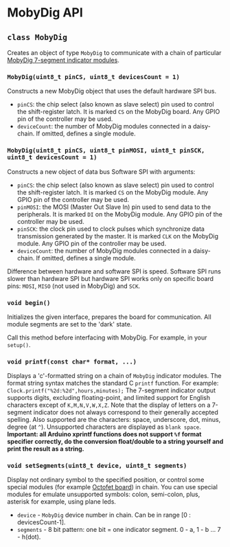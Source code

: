 # MobyDig API

## `class MobyDig`

Creates an object of type `MobyDig` to communicate with a chain of particular [MobyDig 7-segment indicator modules](https://my.amperka.com/modules/mobydig).

### `MobyDig(uint8_t pinCS, uint8_t devicesCount = 1)`

Constructs a new MobyDig object that uses the default hardware SPI bus.

- `pinCS`: the chip select (also known as slave select) pin used to control the shift-register latch. It is marked `CS` on the MobyDig board. Any GPIO pin of the controller may be used.
- `deviceCount`: the number of MobyDig modules connected in a daisy-chain. If omitted, defines a single module.

### `MobyDig(uint8_t pinCS, uint8_t pinMOSI, uint8_t pinSCK, uint8_t devicesCount = 1)`

Constructs a new object of data bus Software SPI with arguments:

- `pinCS`: the chip select (also known as slave select) pin used to control the shift-register latch. It is marked `CS` on the MobyDig module. Any GPIO pin of the controller may be used.
- `pinMOSI`: the MOSI (Master Out Slave In) pin used to send data to the peripherals. It is marked `DI` on the MobyDig module. Any GPIO pin of the controller may be used.
- `pinSCK`: the clock pin used to clock pulses which synchronize data transmission generated by the master. It is marked `CLK` on the MobyDig module. Any GPIO pin of the controller may be used.
- `deviceCount`: the number of MobyDig modules connected in a daisy-chain. If omitted, defines a single module.

Difference between hardware and software SPI is speed. Software SPI runs slower than hardware SPI but hardware SPI works only on specific board pins: `MOSI`, `MISO` (not used in MobyDig) and `SCK`.

### `void begin()`

Initializes the given interface, prepares the board for communication. All module segments are set to the 'dark' state.

Call this method before interfacing with MobyDig. For example, in your `setup()`.

### `void printf(const char* format, ...)`

Displays a 'c'-formatted string on a chain of `MobyDig` indicator modules. The format string syntax matches the standard C `printf` function. For example: `Clock.printf("%2d:%2d",hours,minutes);`
The 7-segment indicator output supports digits, excluding floating-point, and limited support for English characters except of `K,M,N,V,W,X,Z`. Note that the display of letters on a 7-segment indicator does not always correspond to their generally accepted spelling.
Also supported are the characters: space, underscore, dot, minus, degree (at `^`). Unsupported characters are displayed as `blank space`.
**Important: all Arduino xprintf functions does not support `%f` format specifier correctly, do the conversion float/double to a string yourself and print the result as a string.**

### `void setSegments(uint8_t device, uint8_t segments)`

Display not ordinary symbol to the specified position, or control some special modules (for example [Octofet board](https://my.amperka.com/modules/octofet)) in chain. You can use special modules for emulate unsupported symbols: colon, semi-colon, plus, asterisk for example, using plane leds.
- `device` - `MobyDig` device number in chain. Can be in range [0 : devicesCount-1].
- `segments` - 8 bit pattern: one bit = one indicator segment. 0 - a, 1 - b ... 7 - h(dot).
